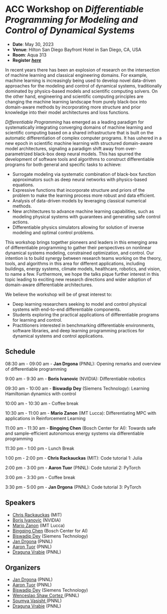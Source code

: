 # ACC Workshop on ***Differentiable Programming for Modeling and Control of Dynamical Systems***
- **Date**: May 30, 2023
- **Venue**: Hilton San Diego Bayfront Hotel in San Diego, CA, USA
- **Room**: Aqua 313
- **Register** <a href="https://acc2023.a2c2.org/registration/" target="_blank">***here***</a>

In recent years there has been an explosion of research on the intersection of machine learning and classical engineering domains. For example, machine learning is increasingly being used to develop novel data-driven approaches for the modeling and control of dynamical systems, traditionally dominated by physics-based models and scientific computing solvers. On the other hand, engineering and scientific computing principles are changing the machine learning landscape from purely black-box into domain-aware methods by incorporating more structure and prior knowledge into their model architectures and loss functions. 

*Differentiable Programming* has emerged as a leading paradigm for systematically integrating converging domains of machine learning and scientific computing based on a shared infrastructure that is built on the automatic differentiation of complex computer programs. It has ushered in a new epoch in scientific machine learning with structured domain-aware model architectures, signaling a paradigm shift away from over-parametrized black-box deep neural models. This has spurred the development of software tools and algorithms to construct differentiable programs for both general and specific tasks to achieve:
- Surrogate modeling via systematic combination of black-box function approximators such as deep neural networks with physics-based equations.
- Expressive functions that incorporate structure and priors of the problem to make the learning process more robust and data efficient.
- Analysis of data-driven models by leveraging classical numerical methods.
- New architectures to advance machine learning capabilities, such as modeling physical systems with guarantees and generating safe control actions.
- Differentiable physics simulators allowing for solution of inverse modeling and optimal control problems. 

This workshop brings together pioneers and leaders in this emerging area of differentiable programming to gather their perspectives on nonlinear dynamical systems modeling, constrained optimization, and control. Our intention is to build synergy between research teams working on the theory, tools, and algorithms in this area for different applications, including buildings, energy systems, climate models, healthcare, robotics, and vision, to name a few. Furthermore, we hope the talks pique further interest in this topic leading to exciting new research directions and wider adoption of domain-aware differentiable architectures.

We believe the workshop will be of great interest to: 
- Deep learning researchers seeking to model and control physical systems with end-to-end differentiable components.
- Students exploring the practical applications of differentiable programs for  learning and control.
- Practitioners interested in benchmarking differentiable environments, software libraries, and deep learning programming practices for dynamical systems and control applications. 


## Schedule

08:30 am - 09:00 am	 -	**Jan Drgona** (PNNL): Opening remarks and overview of differentiable programming 

9:00 am - 9:30 am	 -   **Boris Ivanovic** (NVIDIA): Differentiable robotics

09:30 am - 10:00 am	  -  **Biswadip Dey** (Siemens Technology): Learning Hamiltonian dynamics with control

10:00 am - 10:30 am	  -  Coffee break 

10:30 am - 11:00 am	  -  **Mario Zanon** (IMT Lucca): Differentiating MPC with applications in Reinforcement Learning

11:00 am - 11:30 am	  -  **Bingqing Chen** (Bosch Center for AI): Towards safe and sample-efficient autonomous energy systems via differentiable programming

11:30 pm - 1:00 pm	  -   Lunch Break

1:00 pm - 2:00 pm	 -   **Chris Rackauckas** (MIT):  Code  tutorial 1: Julia

2:00 pm - 3:00 pm	 -   **Aaron Tuor** (PNNL): Code tutorial 2: PyTorch

3:00 pm - 3:30 pm    -   Coffee break 

3:30 pm - 5:00 pm	 -   **Jan Drgona** (PNNL): Code tutorial 3: PyTorch


## Speakers

- <a href="https://chrisrackauckas.com/" target="_blank">Chris Rackauckas</a> (MIT)
- <a href="https://www.borisivanovic.com/" target="_blank">Boris Ivanovic</a> (NVIDIA)
- <a href="https://mariozanon.wordpress.com/" target="_blank">Mario Zanon</a> (IMT Lucca)
- <a href="https://www.inferlab.org/author/bingqing-chen/" target="_blank">Bingqing Chen</a> (Bosch Center for AI)
- <a href="https://d-biswa.github.io/" target="_blank">Biswadip Dey</a> (Siemens Technology)
- <a href="https://www.linkedin.com/in/drgona/" target="_blank">Jan Drgona</a> (PNNL)
- <a href="https://www.pnnl.gov/people/aaron-tuor" target="_blank">Aaron Tuor</a> (PNNL)
- <a href="https://www.pnnl.gov/people/draguna-vrabie-phd" target="_blank">Draguna Vrabie</a> (PNNL)



## Organizers
- <a href="https://www.linkedin.com/in/drgona/" target="_blank">Jan Drgona</a> (PNNL)
- <a href="https://www.pnnl.gov/people/aaron-tuor" target="_blank">Aaron Tuor</a> (PNNL)
- <a href="https://d-biswa.github.io/" target="_blank">Biswadip Dey</a> (Siemens Technology)
- <a href="https://shawcortez.wordpress.com/" target="_blank">Wenceslao Shaw Cortez </a> (PNNL)
- <a href="https://www.pnnl.gov/people/soumya-vasisht" target="_blank">Soumya Vasisht  </a> (PNNL)
- <a href="https://www.pnnl.gov/people/draguna-vrabie-phd" target="_blank">Draguna Vrabie</a> (PNNL)

